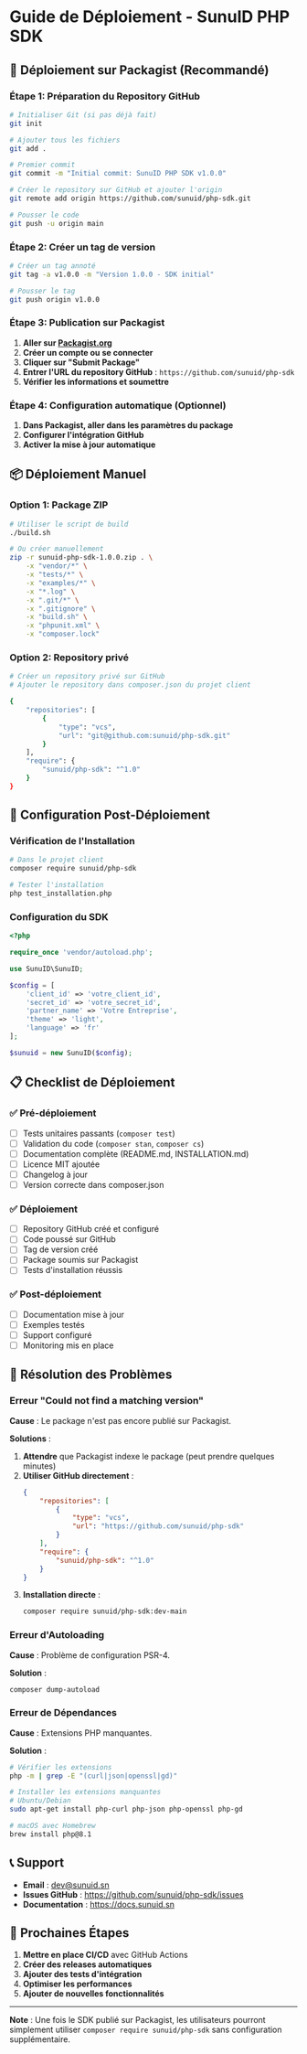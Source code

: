 # Guide de Déploiement - SunuID PHP SDK

## 🚀 Déploiement sur Packagist (Recommandé)

### **Étape 1: Préparation du Repository GitHub**

```bash
# Initialiser Git (si pas déjà fait)
git init

# Ajouter tous les fichiers
git add .

# Premier commit
git commit -m "Initial commit: SunuID PHP SDK v1.0.0"

# Créer le repository sur GitHub et ajouter l'origin
git remote add origin https://github.com/sunuid/php-sdk.git

# Pousser le code
git push -u origin main
```

### **Étape 2: Créer un tag de version**

```bash
# Créer un tag annoté
git tag -a v1.0.0 -m "Version 1.0.0 - SDK initial"

# Pousser le tag
git push origin v1.0.0
```

### **Étape 3: Publication sur Packagist**

1. **Aller sur [Packagist.org](https://packagist.org)**
2. **Créer un compte ou se connecter**
3. **Cliquer sur "Submit Package"**
4. **Entrer l'URL du repository GitHub** : `https://github.com/sunuid/php-sdk`
5. **Vérifier les informations et soumettre**

### **Étape 4: Configuration automatique (Optionnel)**

1. **Dans Packagist, aller dans les paramètres du package**
2. **Configurer l'intégration GitHub**
3. **Activer la mise à jour automatique**

## 📦 Déploiement Manuel

### **Option 1: Package ZIP**

```bash
# Utiliser le script de build
./build.sh

# Ou créer manuellement
zip -r sunuid-php-sdk-1.0.0.zip . \
    -x "vendor/*" \
    -x "tests/*" \
    -x "examples/*" \
    -x "*.log" \
    -x ".git/*" \
    -x ".gitignore" \
    -x "build.sh" \
    -x "phpunit.xml" \
    -x "composer.lock"
```

### **Option 2: Repository privé**

```bash
# Créer un repository privé sur GitHub
# Ajouter le repository dans composer.json du projet client

{
    "repositories": [
        {
            "type": "vcs",
            "url": "git@github.com:sunuid/php-sdk.git"
        }
    ],
    "require": {
        "sunuid/php-sdk": "^1.0"
    }
}
```

## 🔧 Configuration Post-Déploiement

### **Vérification de l'Installation**

```bash
# Dans le projet client
composer require sunuid/php-sdk

# Tester l'installation
php test_installation.php
```

### **Configuration du SDK**

```php
<?php

require_once 'vendor/autoload.php';

use SunuID\SunuID;

$config = [
    'client_id' => 'votre_client_id',
    'secret_id' => 'votre_secret_id',
    'partner_name' => 'Votre Entreprise',
    'theme' => 'light',
    'language' => 'fr'
];

$sunuid = new SunuID($config);
```

## 📋 Checklist de Déploiement

### ✅ **Pré-déploiement**
- [ ] Tests unitaires passants (`composer test`)
- [ ] Validation du code (`composer stan`, `composer cs`)
- [ ] Documentation complète (README.md, INSTALLATION.md)
- [ ] Licence MIT ajoutée
- [ ] Changelog à jour
- [ ] Version correcte dans composer.json

### ✅ **Déploiement**
- [ ] Repository GitHub créé et configuré
- [ ] Code poussé sur GitHub
- [ ] Tag de version créé
- [ ] Package soumis sur Packagist
- [ ] Tests d'installation réussis

### ✅ **Post-déploiement**
- [ ] Documentation mise à jour
- [ ] Exemples testés
- [ ] Support configuré
- [ ] Monitoring mis en place

## 🚨 Résolution des Problèmes

### **Erreur "Could not find a matching version"**

**Cause** : Le package n'est pas encore publié sur Packagist.

**Solutions** :
1. **Attendre** que Packagist indexe le package (peut prendre quelques minutes)
2. **Utiliser GitHub directement** :
   ```json
   {
       "repositories": [
           {
               "type": "vcs",
               "url": "https://github.com/sunuid/php-sdk"
           }
       ],
       "require": {
           "sunuid/php-sdk": "^1.0"
       }
   }
   ```
3. **Installation directe** :
   ```bash
   composer require sunuid/php-sdk:dev-main
   ```

### **Erreur d'Autoloading**

**Cause** : Problème de configuration PSR-4.

**Solution** :
```bash
composer dump-autoload
```

### **Erreur de Dépendances**

**Cause** : Extensions PHP manquantes.

**Solution** :
```bash
# Vérifier les extensions
php -m | grep -E "(curl|json|openssl|gd)"

# Installer les extensions manquantes
# Ubuntu/Debian
sudo apt-get install php-curl php-json php-openssl php-gd

# macOS avec Homebrew
brew install php@8.1
```

## 📞 Support

- **Email** : dev@sunuid.sn
- **Issues GitHub** : https://github.com/sunuid/php-sdk/issues
- **Documentation** : https://docs.sunuid.sn

## 🎯 Prochaines Étapes

1. **Mettre en place CI/CD** avec GitHub Actions
2. **Créer des releases automatiques**
3. **Ajouter des tests d'intégration**
4. **Optimiser les performances**
5. **Ajouter de nouvelles fonctionnalités**

---

**Note** : Une fois le SDK publié sur Packagist, les utilisateurs pourront simplement utiliser `composer require sunuid/php-sdk` sans configuration supplémentaire. 